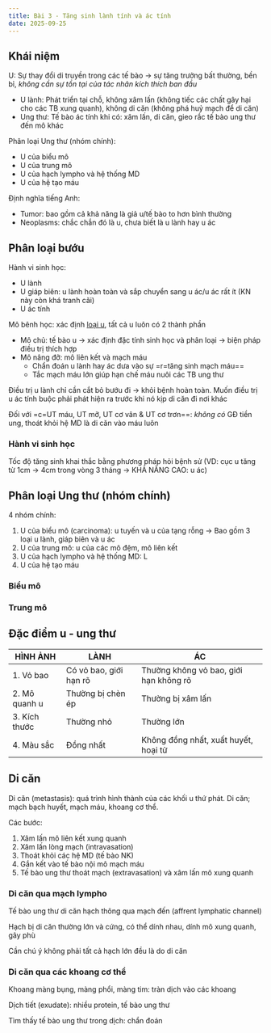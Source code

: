 ```yaml
---
title: Bài 3 - Tăng sinh lành tính và ác tính
date: 2025-09-25
---
```


## Khái niệm

U: Sự thay đổi di truyền trong các tế bào -> sự tăng trưởng bất thường, bền bỉ, *không cần sự tồn tại của tác nhân kích thích ban đầu*

- U lành: Phát triển tại chỗ, không xâm lấn (không tiếc các chất gây hại cho các TB xung quanh), không di căn (không phá huỷ mạch để di căn)
- Ung thư: Tế bào ác tính khi có: xâm lấn, di căn, gieo rắc tế bào ung thư đến mô khác

Phân loại Ung thư (nhóm chính):

- U của biểu mô
- U của trung mô
- U của hạch lympho và hệ thống MD
- U của hệ tạo máu

Định nghĩa tiếng Anh:

- Tumor: bao gồm cả khả năng là giả u/tế bào to hơn bình thường
- Neoplasms: chắc chắn đó là u, chưa biết là u lành hay u ác

## Phân loại bướu

Hành vi sinh học:

- U lành
- U giáp biên: u lành hoàn toàn và sắp chuyển sang u ác/u ác rất ít (KN này còn khá tranh cãi)
- U ác tính

Mô bênh học: xác định <u>loại u</u>, tất cả u luôn có 2 thành phần

- Mô chủ: tế bào u -> xác định đặc tính sinh học và phân loại -> biện pháp điều trị thích hợp
- Mô nâng đỡ: mô liên kết và mạch máu
  - Chẩn đoán u lành hay ác dưa vào sự =r=tăng sinh mạch máu==
  - Tắc mạch máu lớn giúp hạn chế máu nuôi các TB ung thư

Điều trị u lành chỉ cần cắt bỏ bướu đi -> khỏi bệnh hoàn toàn.
Muốn điều trị u ác tính buộc phải phát hiện ra trước khi nó kịp di căn đi nơi khác

Đối với =c=UT máu, UT mỡ, UT cơ vân & UT cơ trơn==: *không có* GĐ tiền  ung, thoát khỏi hệ MD là di căn vào máu luôn

### Hành vi sinh học

Tốc độ tăng sinh khai thắc bằng phương pháp hỏi bệnh sử (VD: cục u tăng từ 1cm -> 4cm trong vòng 3 tháng -> KHẢ NĂNG CAO: u ác)

## Phân loại Ung thư (nhóm chính)

4 nhóm chính:

1. U của biểu mô (carcinoma): u tuyến và u của tạng rỗng -> Bao gồm 3 loại u lành, giáp biên và u ác
2. U của trung mô: u của các mô đệm, mô liên kết
3. U của hạch lympho và hệ thống MD: L
4. U của hệ tạo máu

### Biểu mô

### Trung mô

<!-- ### Hạch lympho và hệ thống MD

### Hệ tạo máu -->

## Đặc điểm u - ung thư

<!-- markdownlint-disable -->

| HÌNH ẢNH | LÀNH | ÁC |
|---|---|---|
| 1. Vỏ bao | Có vỏ bao, giới hạn rõ | Thường không vỏ bao, giới hạn không rõ |
| 2. Mô quanh u | Thường bị chèn ép | Thường bị xâm lấn |
| 3. Kích thước | Thường nhỏ | Thường lớn |
| 4. Màu sắc | Đồng nhất | Không đồng nhất, xuất huyết, hoại tử |

<!-- markdownlint-enable -->
## Di căn

Di căn (metastasis): quá trình hình thành của các khối u thứ phát.
Di
căn; mạch bạch huyết, mạch máu, khoang cơ thể.

Các bước:

1. Xâm lấn mô liên kết xung quanh
2. Xâm lấn lòng mạch (intravasation)
3. Thoát khỏi các hệ MD (tế bào NK)
4. Gắn kết vào tế bào nội mô mạch máu
5. Tế bào ung thư thoát mạch (extravasation) và xâm lấn mô xung quanh

### Di căn qua mạch lympho

Tế bào ung thư di căn hạch thông qua mạch đến (affrent lymphatic channel)

Hạch bị di căn thường lớn và cứng, có thể dính nhau, dính mô xung quanh, gây phù

Cần chú ý không phải tất cả hạch lớn đều là do di căn

### Di căn qua các khoang cơ thể

Khoang màng bụng, màng phổi, màng tim: tràn dịch vào các khoang

Dịch tiết (exudate): nhiều protein, tế bào ung thư

Tìm thấy tế bào ung thư trong dịch: chẩn đoán
